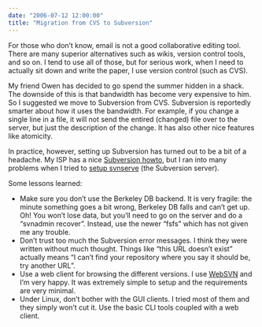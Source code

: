 ```yaml
---
date: "2006-07-12 12:00:00"
title: "Migration from CVS to Subversion"
---
```




For those who don&rsquo;t know, email is not a good collaborative editing tool. There are many superior alternatives such as wikis, version control tools, and so on. I tend to use all of those, but for serious work, when I need to actually sit down and write the paper, I use version control (such as CVS).

My friend Owen has decided to go spend the summer hidden in a shack. The downside of this is that bandwidth has become very expensive to him. So I suggested we move to Subversion from CVS. Subversion is reportedly smarter about how it uses the bandwidth. For example, if you change a single line in a file, it will not send the entired (changed) file over to the server, but just the description of the change. It has also other nice features like atomicity.

In practice, however, setting up Subversion has turned out to be a bit of a headache. My ISP has a nice [Subversion howto](http://www.csoft.net/docs/svn.html), but I ran into many problems when I tried to [setup svnserve](http://www.csoft.net/docs/svnserve.html) (the Subversion server).

Some lessons learned:

- Make sure you don&rsquo;t use the Berkeley DB backend. It is very fragile: the minute something goes a bit wrong, Berkeley DB falls and can&rsquo;t get up. Oh! You won&rsquo;t lose data, but you&rsquo;ll need to go on the server and do a &ldquo;svnadmin recover&rdquo;. Instead, use the newer &ldquo;fsfs&rdquo; which has not given me any trouble.
- Don&rsquo;t trust too much the Subversion error messages. I think they were written without much thought. Things like &ldquo;this URL doesn&rsquo;t exist&rdquo; actually means &ldquo;I can&rsquo;t find your repository where you say it should be, try another URL&rdquo;.
- Use a web client for browsing the different versions. I use [WebSVN](http://websvn.tigris.org/) and I&rsquo;m very happy. It was extremely simple to setup and the requirements are very minimal.
- Under Linux, don&rsquo;t bother with the GUI clients. I tried most of them and they simply won&rsquo;t cut it. Use the basic CLI tools coupled with a web client.


